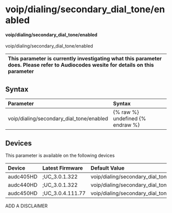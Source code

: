 ﻿---
description: voip/dialing/secondary_dial_tone/enabled
search: false
---

# voip/dialing/secondary_dial_tone/enabled

#### voip/dialing/secondary_dial_tone/enabled

voip/dialing/secondary_dial_tone/enabled


| This parameter is currently investigating what this parameter does. Please refer to Audiocodes wesite for details on this parameter | 
| :--- |

## Syntax
| Parameter | Syntax |
| :--- | :--- |
|voip/dialing/secondary_dial_tone/enabled | {% raw %} undefined {% endraw %}|

## Devices
This parameter is available on the following devices

| Device | Latest Firmware | Default Value |
|:---|:---|:---|
| audc405HD | ;UC_3.0.1.322 | voip/dialing/secondary_dial_tone/enabled=0 
| audc440HD | ;UC_3.0.1.322 | voip/dialing/secondary_dial_tone/enabled=0 
| audc450HD | ;UC_3.0.4.111.77 | voip/dialing/secondary_dial_tone/enabled=0 

ADD A DISCLAIMER
